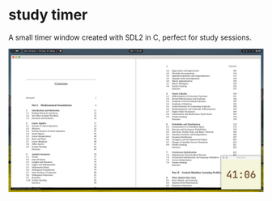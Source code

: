 # study timer

A small timer window created with SDL2 in C, perfect for study sessions.

![failed](preview.png "Timer preview")
